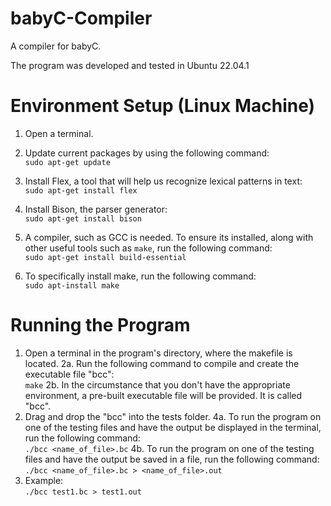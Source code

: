 # babyC-Compiler
A compiler for babyC.

The program was developed and tested in Ubuntu 22.04.1

# Environment Setup (Linux Machine)
1. Open a terminal.
2. Update current packages by using the following command:<br />
   `sudo apt-get update`
   
3. Install Flex, a tool that will help us recognize lexical patterns in text:<br />
   `sudo apt-get install flex`
   
4. Install Bison, the parser generator:<br />
   `sudo apt-get install bison`
   
5. A compiler, such as GCC is needed. To ensure its installed, along with other
   useful tools such as `make`, run the following command:<br />
   `sudo apt-get install build-essential`
   
6. To specifically install make, run the following command:<br />
   `sudo apt-install make`
   
# Running the Program
1. Open a terminal in the program's directory, where the makefile is located.
2a. Run the following command to compile and create the executable file "bcc":<br />
   `make`
2b. In the circumstance that you don't have the appropriate environment, a pre-built
    executable file will be provided. It is called "bcc".
3. Drag and drop the "bcc" into the tests folder. 
4a. To run the program on one of the testing files and have the output be displayed
    in the terminal, run the following command:<br />
    `./bcc <name_of_file>.bc`
4b. To run the program on one of the testing files and have the output be saved in
    a file, run the following command:<br />
    `./bcc <name_of_file>.bc > <name_of_file>.out`
5. Example:<br />
   `./bcc test1.bc > test1.out`
